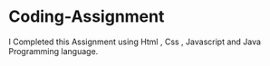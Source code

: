 # Coding-Assignment
I Completed this Assignment using  Html , Css , Javascript  and Java Programming language. 
